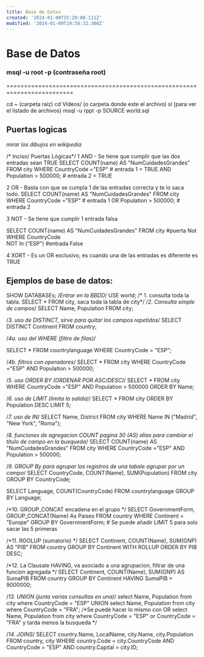 ```yaml
---
title: Base de Datos
created: '2024-01-08T15:20:00.111Z'
modified: '2024-01-09T19:58:32.300Z'
---
```


# Base de Datos

### msql -u root -p (contraseña root)
=========================================================================


cd ~ (carpeta raiz)
cd Vídeos/ (o carpeta donde este el archivo)
sl (para ver el listado de archivos)
msql -u rppt -p 
SOURCE world.sql

## Puertas logicas

*mirar los dibujos en wikipedia*

/* Inciso/ Puertas Lógicas*/ 
1 AND - Se tiene que cumplir que las dos entradas sean TRUE
SELECT COUNT(name) AS "NumCuidadesGrandes"
FROM city
WHERE CountryCode ="ESP" # entrada 1 = TRUE
AND Population > 500000; # entrada 2 = TRUE

2 OR -  Basta con que se cumpla 1 de las entradas correcta y te lo saca todo.
SELECT COUNT(name) AS "NumCuidadesGrandes"
FROM city
WHERE CountryCode ="ESP" # entrada 1
OR Population > 500000;  # entrada 2

3 NOT - Se tiene que cumplir 1 entrada falsa

SELECT COUNT(name) AS "NumCuidadesGrandes"
FROM city					#puerta Not
WHERE CountryCode       
NOT In ("ESP")     			#entrada False

4 XORT - Es un OR exclusivo, es cuando una de las entradas es diferente es TRUE

## Ejemplos de base de datos:

SHOW DATABASEs; /*Entrar en la BBDD*/
USE world;
/* 1. consulta toda la tabla. SELECT * FROM city, saca toda la tabla de city*/
/*2. Consulta simple de campos*/
SELECT 	Name, Population
FROM city;

/*3. uso de DISTINCT, sirve para quitar los campos repetidos*/
SELECT DISTINCT Continent
FROM country;

/*4a. uso del WHERE (filtro de filas)*/

SELECT * FROM countrylanguage
WHERE CountryCode = "ESP"; 

/*4b. filtros con operadores*/
SELECT * FROM city
WHERE CountryCode ="ESP"
AND Population > 500000;

/*5. uso ORDER BY (ORDENAR POR ASC/DESC)*/
SELECT * FROM city
WHERE CountryCode ="ESP"
AND Population > 500000
ORDER BY Name;

/*6. uso de LIMIT (limita la salida)*/
SELECT * FROM city
ORDER BY Population DESC
LIMIT 5;

/*7. uso de IN*/
SELECT Name, District
FROM city
WHERE Name IN ("Madrid", "New York", "Roma");

/*8. funciones de agregacion COUNT pagina 30 (AS) alias para cambiar el titulo de campo en la busqueda*/
SELECT COUNT(name) AS "NumCuidadesGrandes"
FROM city
WHERE CountryCode ="ESP"
AND Population > 500000; 

/*9. GROUP By para agrupar los registros de una tabale agrupar por un campo*/
SELECT CountryCode, COUNT(Name), SUM(Population)
FROM city
GROUP BY CountryCode;

SELECT Language, COUNT(CountryCode)
FROM countrylanguage
GROUP BY Language;

/*10. GROUP_CONCAT encadena en el grupo */
SELECT GovernmentForm,
GROUP_CONCAT(Name) As Paises
FROM country
WHERE Continent = "Europe"
GROUP BY GovernmentForm; # Se puede añadir LIMIT 5 para solo sacar las 5 primeras

/*11. ROOLUP (sumatorio) */ 
SELECT Continent, COUNT(Name), SUM(GNP) AS "PIB"
FROM country
GROUP BY Continent
WITH ROLLUP
ORDER BY PIB DESC;

/*12. La Clausale HAVING, va asociado a una agrupacion, filtrar de una funcion agregada */ 
SELECT Continent, COUNT(Name), SUM(GNP) AS SumaPIB
FROM country
GROUP BY Continent
HAVING SumaPIB > 9000000;

/*13. UNION (junta varias consultas en una)*/
select Name, Population
from city
where CountryCode = "ESP"
UNION
select Name, Population
from city
where CountryCode = "FRA";
/*Se puede hacer lo mismo con OR 
select Name, Population
from city
where CountryCode = "ESP"
or CountryCode = "FRA"  y tarda menos la busqueda */ 

/*14. JOINS*/
SELECT country.Name, LocalName, city.Name, city.Population
FROM country, city
WHERE country.Code = city.CountryCode
AND CountryCode = "ESP"
AND country.Capital = city.ID;







